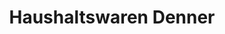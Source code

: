 ---
title: "Haushaltswaren Denner"
url: /bad-toelz/haushaltswaren-denner/
shop: Haushaltsartikel
---